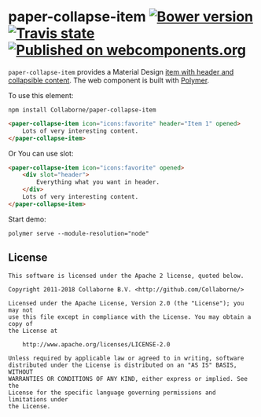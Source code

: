 paper-collapse-item [![Bower version](https://badge.fury.io/bo/paper-collapse-item.svg)](http://badge.fury.io/bo/paper-collapse-item) [![Travis state](https://travis-ci.org/Collaborne/paper-collapse-item.svg?branch=master)](https://travis-ci.org/Collaborne/paper-collapse-item) [![Published on webcomponents.org](https://img.shields.io/badge/webcomponents.org-published-blue.svg)](https://www.webcomponents.org/element/Collaborne/paper-collapse-item)
=========

`paper-collapse-item` provides a Material Design [item with header and collapsible content](https://www.google.com/design/spec/components/lists.html). The web component is built with [Polymer](https://www.polymer-project.org).

To use this element:

`npm install Collaborne/paper-collapse-item`

<!--
```
<custom-element-demo>
  <template>
    <script src="../webcomponentsjs/webcomponents-lite.js"></script>
    <link rel="import" href="../iron-icons/iron-icons.html">
    <link rel="import" href="paper-collapse-item.html">
    <next-code-block></next-code-block>
  </template>
</custom-element-demo>
```
-->
```html
<paper-collapse-item icon="icons:favorite" header="Item 1" opened>
    Lots of very interesting content.
</paper-collapse-item>
```
Or You can use slot:

```html
<paper-collapse-item icon="icons:favorite" opened>
    <div slot="header">
	    Everything what you want in header.
    </div>
    Lots of very interesting content.
</paper-collapse-item>
```

Start demo:
```
polymer serve --module-resolution="node"
```

## License

    This software is licensed under the Apache 2 license, quoted below.

    Copyright 2011-2018 Collaborne B.V. <http://github.com/Collaborne/>

    Licensed under the Apache License, Version 2.0 (the "License"); you may not
    use this file except in compliance with the License. You may obtain a copy of
    the License at

        http://www.apache.org/licenses/LICENSE-2.0

    Unless required by applicable law or agreed to in writing, software
    distributed under the License is distributed on an "AS IS" BASIS, WITHOUT
    WARRANTIES OR CONDITIONS OF ANY KIND, either express or implied. See the
    License for the specific language governing permissions and limitations under
    the License.
    
